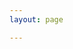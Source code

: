 ```yaml
---
layout: page

---
```


<script async data-uid="bb0f33c8d6" src="https://crafty-artisan-5421.ck.page/bb0f33c8d6/index.js"></script>
